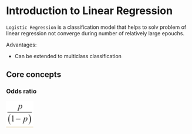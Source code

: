 # Introduction to Linear Regression

`Logistic Regression` is a classification model that helps to solv problem of linear regression not converge during number of relatively large epouchs.

Advantages:

* Can be extended to multiclass classification


## Core concepts


### Odds ratio

![Odds Ratio](./images/odds-ratio.PNG)

